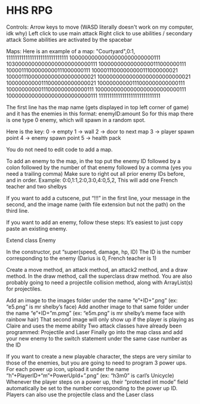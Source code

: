 # HHS RPG

Controls:
Arrow keys to move (WASD literally doesn't work on my computer, idk why)
Left click to use main attack
Right click to use abilities / secondary attack
Some abilities are activated by the spacebar

Maps:
Here is an example of a map:
"Courtyard",0:1,
11111111111111111111111111111
10000000000000000000000000111
10300000000000000000000000111
10000000000000000111000000111
10000111000000000111000000111
10000111000000000111000000021
10000111000000000000000000021
10000000000000000000000000021
10000000000111000000000000021
10000000000111000000000000111
10000000000111000000000000111
10000000000000000000000000111
10000000000000000000000000111
11111111111111111111111111111

The first line has the map name (gets displayed in top left corner of game) and it has the enemies in this format:
enemyID:amount
So for this map there is one type 0 enemy, which will spawn in a random spot.

Here is the key:
0 -> empty
1 -> wall
2 -> door to next map
3 -> player spawn point
4 -> enemy spawn point
5 -> health pack

You do not need to edit code to add a map.

To add an enemy to the map, in the top put the enemy ID followed by a colon followed by the number of that enemy followed by a comma (yes you need a trailing comma)
Make sure to right out all prior enemy IDs before, and in order.
Example:
0:0,1:1,2:0,3:0,4:0,5,2,
This will add one French teacher and two shelbys

If you want to add a cutscene, put “!!!” in the first line, your message in the second, and the image name (with file extension but not the path) on the third line.

If you want to add an enemy, follow these steps:
It’s easiest to just copy paste an existing enemy.

Extend class Enemy

In the constructor, put “super(speed, damage, hp, ID)
The ID is the number corresponding to the enemy (Darius is 0, French teacher is 1)

Create a move method, an attack method, an attack2 method, and a draw method. In the draw method, call the superclass draw method.
You are also probably going to need a projectile collision method, along with ArrayList(s) for projectiles.

Add an image to the images folder under the name “e”+ID+”.png” (ex: “e5.png” is mr shelby’s face)
Add another image to that same folder under the name “e”+ID+”m.pmg” (ex: “e5m.png” is mr shelby’s meme face with rainbow hair)
That second image will only show up if the player is playing as Claire and uses the meme ability
Two attack classes have already been programmed: Projectile and Laser
Finally go into the map class and add your new enemy to the switch statement under the same case number as the ID

If you want to create a new playable character, the steps are very similar to those of the enemies, but you are going to need to program 3 power ups.
For each power up icon, upload it under the name “h”+PlayerID+“m”+PowerUpId+”.png” (ex: “h3m0” is carl’s Unicycle)
Whenever the player steps on a power up, their “protected int mode” field automatically be set to the number corresponding to the power up ID.
Players can also use the projectile class and the Laser class
